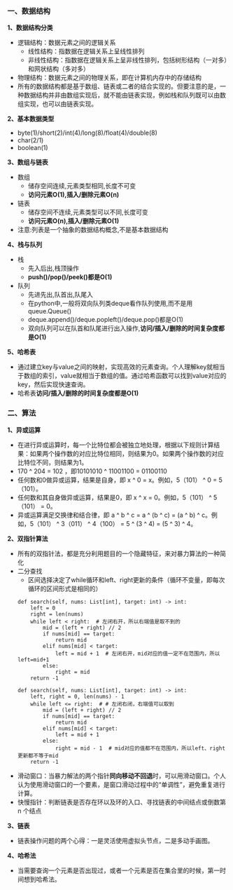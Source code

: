 ### 一、数据结构
**1、数据结构分类**
* 逻辑结构：数据元素之间的逻辑关系
  * 线性结构：指数据在逻辑关系上呈线性排列
  * 非线性结构：指数据在逻辑关系上呈非线性排列，包括树形结构（一对多）和网状结构（多对多）
* 物理结构：数据元素之间的物理关系，即在计算机内存中的存储结构
* 所有的数据结构都是基于数组、链表或二者的结合实现的。但要注意的是，一种数据结构并非由数组实现后，就不能由链表实现，例如栈和队列既可以由数组实现，也可以由链表实现。

**2、基本数据类型**
* byte(1)/short(2)/int(4)/long(8)/float(4)/double(8)
* char(2/1)
* boolean(1)

**3、数组与链表**
* 数组
  * 储存空间连续,元素类型相同,长度不可变
  * **访问元素O(1),插入/删除元素O(n)**
* 链表
  * 储存空间不连续,元素类型可以不同,长度可变
  * **访问元素O(n),插入/删除元素O(1)**
* 注意:列表是一个抽象的数据结构概念,不是基本数据结构

**4、栈与队列**
* 栈
  * 先入后出,栈顶操作
  * **push()/pop()/peek()都是O(1)**
* 队列
  * 先进先出,队首出,队尾入
  * 在python中,一般将双向队列类deque看作队列使用,而不是用queue.Queue()
  * deque.append()/deque.popleft()/deque.pop()都是O(1)
  * 双向队列可以在队首和队尾进行出入操作,**访问/插入/删除的时间复杂度都是O(1)**

**5、哈希表**
* 通过建立key与value之间的映射，实现高效的元素查询。个人理解key就相当于数组的索引，value就相当于数组的值。通过哈希函数可以找到value对应的key，然后实现快速查询。
* 哈希表**访问/插入/删除的时间复杂度都是O(1)**


### 二、算法
**1、异或运算**
* 在进行异或运算时，每一个比特位都会被独立地处理，根据以下规则计算结果：如果两个操作数的对应比特位相同，则结果为0。如果两个操作数的对应比特位不同，则结果为1。
* 170 ^ 204 = 102 ，即10101010 ^ 11001100 = 01100110
* 任何数和0做异或运算，结果是自身，即 x ^ 0 = x。例如，5（101） ^ 0 = 5（101）。
* 任何数和其自身做异或运算，结果是0，即 x ^ x = 0。例如，5（101） ^ 5（101） = 0。
* 异或运算满足交换律和结合律，即 a ^ b ^ c = a ^ (b ^ c) = (a ^ b) ^ c。例如，5（101） ^ 3（011） ^ 4（100） = 5 ^ (3 ^ 4) = (5 ^ 3) ^ 4。

**2、双指针算法**
* 所有的双指针法，都是充分利用题目的一个隐藏特征，来对暴力算法的一种简化
* 二分查找
  * 区间选择决定了while循环和left、right更新的条件（循环不变量，即每次循环的区间形式是相同的）
  ```
  def search(self, nums: List[int], target: int) -> int:
      left = 0 
      right = len(nums)
      while left < right:  # 左闭右开，所以右端值是取不到的
          mid = (left + right) // 2
          if nums[mid] == target:
              return mid
          elif nums[mid] < target:  
              left = mid + 1  # 左闭右开，mid对应的值一定不在范围内，所以left=mid+1
          else:
              right = mid
      return -1
  ```
  ```
  def search(self, nums: List[int], target: int) -> int:
      left, right = 0, len(nums) - 1
      while left <= right:  # # 左闭右闭，右端值可以取到
          mid = (left + right) // 2
          if nums[mid] == target:
              return mid
          elif nums[mid] < target:
              left = mid + 1
          else:
              right = mid - 1  # mid对应的值都不在范围内，所以left、right更新都不等于mid
      return -1 
  ```
* 滑动窗口：当暴力解法的两个指针**同向移动不回退**时，可以用滑动窗口。个人认为使用滑动窗口的一个要素，是窗口滑动过程中的“单调性”，避免重复进行计算。
* 快慢指针：判断链表是否存在环以及环的入口、寻找链表的中间结点或倒数第 n 个结点

**3、链表**
* 链表操作问题的两个心得：一是灵活使用虚拟头节点，二是多动手画图。

**4、哈希法**
* 当需要查询一个元素是否出现过，或者一个元素是否在集合里的时候，第一时间想到哈希法。